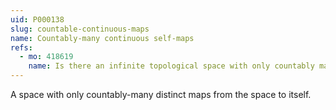 ```yaml
---
uid: P000138
slug: countable-continuous-maps
name: Countably-many continuous self-maps
refs:
  - mo: 418619
    name: Is there an infinite topological space with only countably many continuous functions to itself?
---
```


A space with only countably-many distinct maps from the space to itself.
